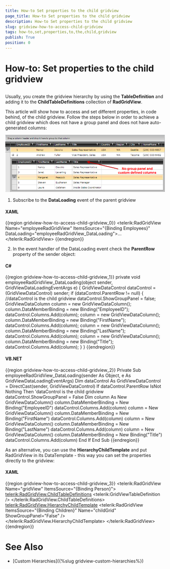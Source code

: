 ```yaml
---
title: How-to Set properties to the child gridview
page_title: How-to Set properties to the child gridview
description: How-to Set properties to the child gridview
slug: gridview-how-to-access-child-gridview
tags: how-to,set,properties,to,the,child,gridview
publish: True
position: 0
---
```


# How-to: Set properties to the child gridview



## 

Usually, you create the gridview hierarchy by using the __TableDefinition__ and adding it to the __ChildTableDefinitions__ collection of __RadGridView__. 

This article will show how to access and set different properties, in code behind, of the child gridview. Follow the steps below in order to achieve a child gridview which does not have a group panel and does not have auto-generated columns:

![](images/gridview_how_to_child_grid.png)



1. Subscribe to the __DataLoading__ event of the parent gridview 

#### __XAML__

{{region gridview-how-to-access-child-gridview_0}}
	<telerik:RadGridView Name="employeeRadGridView" 
	                     ItemsSource="{Binding Employees}" 
	                     DataLoading="employeeRadGridView_DataLoading">...
	</telerik:RadGridView>
	{{endregion}}



2. In the event handler of the DataLoading event check the __ParentRow__ property of the sender object:

#### __C#__

{{region gridview-how-to-access-child-gridview_1}}
	private void employeeRadGridView_DataLoading(object sender, GridViewDataLoadingEventArgs e)
	{
	     GridViewDataControl dataControl = (GridViewDataControl) sender;
	     if (dataControl.ParentRow != null)
	     {
	            //dataControl is the child gridview
	            dataControl.ShowGroupPanel = false;
	            GridViewDataColumn column = new GridViewDataColumn();
	            column.DataMemberBinding = new Binding("EmployeeID");
	            dataControl.Columns.Add(column);
	            column = new GridViewDataColumn();
	            column.DataMemberBinding = new Binding("FirstName");
	            dataControl.Columns.Add(column);
	            column = new GridViewDataColumn();
	            column.DataMemberBinding = new Binding("LastName");
	            dataControl.Columns.Add(column);
	            column = new GridViewDataColumn();
	            column.DataMemberBinding = new Binding("Title");
	            dataControl.Columns.Add(column);
	      }
	}
	{{endregion}}



#### __VB.NET__

{{region gridview-how-to-access-child-gridview_2}}
	Private Sub employeeRadGridView_DataLoading(sender As Object, e As GridViewDataLoadingEventArgs)
	 Dim dataControl As GridViewDataControl = DirectCast(sender, GridViewDataControl)
	 If dataControl.ParentRow IsNot Nothing Then
	  'dataControl is the child gridview
	  dataControl.ShowGroupPanel = False
	  Dim column As New GridViewDataColumn()
	  column.DataMemberBinding = New Binding("EmployeeID")
	  dataControl.Columns.Add(column)
	  column = New GridViewDataColumn()
	  column.DataMemberBinding = New Binding("FirstName")
	  dataControl.Columns.Add(column)
	  column = New GridViewDataColumn()
	  column.DataMemberBinding = New Binding("LastName")
	  dataControl.Columns.Add(column)
	  column = New GridViewDataColumn()
	  column.DataMemberBinding = New Binding("Title")
	  dataControl.Columns.Add(column)
	 End If
	End Sub
	{{endregion}}





As an alternative, you can use the __HierarchyChildTemplate__ and put RadGridView in its DataTemplate - this way you can set the properties directly to the gridview:

#### __XAML__

{{region gridview-how-to-access-child-gridview_3}}
	<telerik:RadGridView Name="gridView" ItemsSource="{Binding Person}">
	    <telerik:RadGridView.ChildTableDefinitions>
	                <telerik:GridViewTableDefinition />
	    </telerik:RadGridView.ChildTableDefinitions>
	    <telerik:RadGridView.HierarchyChildTemplate>
	        <DataTemplate>
	            <telerik:RadGridView ItemsSource="{Binding Children}" Name="childGrid" ShowGroupPanel="False" />
	        </DataTemplate>
	    </telerik:RadGridView.HierarchyChildTemplate>
	</telerik:RadGridView>
	{{endregion}}



# See Also

 * [Custom Hierarchies]({%slug gridview-custom-hierarchies%})
